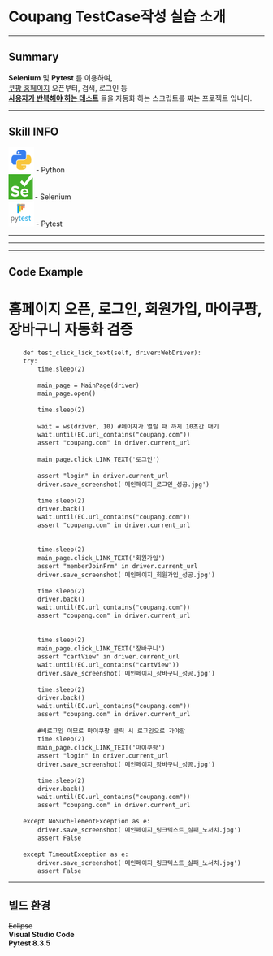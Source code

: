 # Coupang TestCase작성 실습 소개



---


## Summary        

**Selenium** 및 **Pytest** 를 이용하여, <br>
[쿠팡 홈페이지](https://www.coupang.com/?src=1042016&spec=10304903&addtag=900&ctag=HOME&lptag=%EC%BF%A0%ED%8C%A1&itime=20250314141813&pageType=HOME&pageValue=HOME&wPcid=17366935701840614859101&wRef=www.google.com&wTime=20250314141813&redirect=landing&gclid=&mcid=22df332209914a15bd15cbb7f888cdaf&network=g "Overview" ) 오픈부터, 검색, 로그인 등 <br>
<U>**사용자가 반복해야 하는 테스트**</U> 들을 자동화 하는 스크립트를 짜는 프로젝트 입니다.


 

---   


## Skill INFO      
<img src=image/pngwing.com.png height=50 widht=50>
- Python <br>
<img src=image/seleniumlogo.png height=50 widht=50>
- Selenium <br>
<img src=image/Pytestlogo.png height=50 widht=50>
- Pytest <br>

---
***
---

##  Code Example
# 홈페이지 오픈, 로그인, 회원가입, 마이쿠팡, 장바구니 자동화 검증


        def test_click_lick_text(self, driver:WebDriver):
        try:
            time.sleep(2)

            main_page = MainPage(driver)
            main_page.open()
            
            time.sleep(2)

            wait = ws(driver, 10) #페이지가 열릴 때 까지 10초간 대기
            wait.until(EC.url_contains("coupang.com"))
            assert "coupang.com" in driver.current_url
            
            main_page.click_LINK_TEXT('로그인')

            assert "login" in driver.current_url
            driver.save_screenshot('메인페이지_로그인_성공.jpg')

            time.sleep(2)
            driver.back()
            wait.until(EC.url_contains("coupang.com"))
            assert "coupang.com" in driver.current_url


            time.sleep(2)
            main_page.click_LINK_TEXT('회원가입')
            assert "memberJoinFrm" in driver.current_url
            driver.save_screenshot('메인페이지_회원가입_성공.jpg')

            time.sleep(2)
            driver.back()
            wait.until(EC.url_contains("coupang.com"))
            assert "coupang.com" in driver.current_url


            time.sleep(2)
            main_page.click_LINK_TEXT('장바구니')
            assert "cartView" in driver.current_url
            wait.until(EC.url_contains("cartView"))
            driver.save_screenshot('메인페이지_장바구니_성공.jpg')

            time.sleep(2)
            driver.back()
            wait.until(EC.url_contains("coupang.com"))
            assert "coupang.com" in driver.current_url

            #비로그인 이므로 마이쿠팡 클릭 시 로그인으로 가야함
            time.sleep(2)
            main_page.click_LINK_TEXT('마이쿠팡')
            assert "login" in driver.current_url
            driver.save_screenshot('메인페이지_장바구니_성공.jpg')

            time.sleep(2)
            driver.back()
            wait.until(EC.url_contains("coupang.com"))
            assert "coupang.com" in driver.current_url

        except NoSuchElementException as e:
            driver.save_screenshot('메인페이지_링크텍스트_실패_노서치.jpg')
            assert False

        except TimeoutException as e:
            driver.save_screenshot('메인페이지_링크텍스트_실패_노서치.jpg')
            assert False


---   

##  빌드 환경
~~Eclipse~~ <br>
**Visual Studio Code**  <br>
**Pytest 8.3.5** <br>
          

